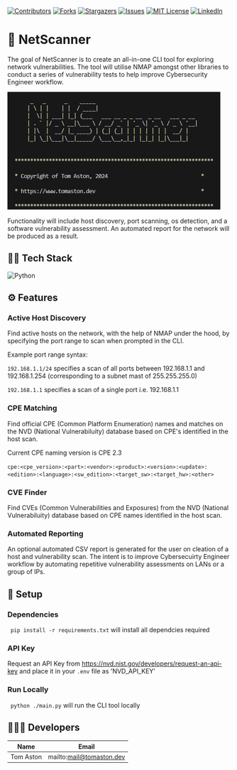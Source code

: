 [![Contributors][contributors-shield]][contributors-url]
[![Forks][forks-shield]][forks-url]
[![Stargazers][stars-shield]][stars-url]
[![Issues][issues-shield]][issues-url]
[![MIT License][license-shield]][license-url]
[![LinkedIn][linkedin-shield]][linkedin-url]

# 🤖 NetScanner

The goal of NetScanner is to create an all-in-one CLI tool for exploring network vulnerabilities. The tool will utilise NMAP amongst other libraries to conduct a series of vulnerability tests to help improve Cybersecurity Engineer workflow.

![cli](./images/cli.png)

Functionality will include host discovery, port scanning, os detection, and a software vulnerability assessment. An automated report for the network will be produced as a result.


## 🧑‍💻 Tech Stack

![Python]

## ⚙️ Features

### Active Host Discovery
Find active hosts on the network, with the help of NMAP under the hood, by specifying the port range to scan when prompted in the CLI.

Example port range syntax:

```192.168.1.1/24``` specifies a scan of all ports between 192.168.1.1 and 192.168.1.254 (corresponding to a subnet mast of 255.255.255.0)

```192.168.1.1``` specifies a scan of a single port i.e. 192.168.1.1

### CPE Matching

Find official CPE (Common Platform Enumeration) names and matches on the NVD (National Vulnerabiluity) database based on CPE's identified in the host scan.

Current CPE naming version is CPE 2.3

```cpe:<cpe_version>:<part>:<vendor>:<product>:<version>:<update>:<edition>:<language>:<sw_edition>:<target_sw>:<target_hw>:<other>```

### CVE Finder

Find CVEs (Common Vulnerabilities and Exposures) from the NVD (National Vulnerabiluity) database based on CPE names identified in the host scan.

### Automated Reporting

An optional automated CSV report is generated for the user on cleation of a host and vulnerability scan. The intent is to improve Cybersecuirty Engineer workflow by automating
repetitive vulnerability assessments on LANs or a group of IPs.

## 🔧 Setup

### Dependencies
``` pip install -r requirements.txt``` will install all dependcies required

### API Key
Request an API Key from https://nvd.nist.gov/developers/request-an-api-key and place it in your ```.env``` file as 'NVD_API_KEY'

### Run Locally
``` python ./main.py``` will run the CLI tool locally

## 🧑‍🤝‍🧑 Developers 

| Name           | Email                      |
| -------------- | -------------------------- |
| Tom Aston      | mailto:mail@tomaston.dev     |

<!-- MARKDOWN LINKS & IMAGES -->
<!-- https://www.markdownguide.org/basic-syntax/#reference-style-links -->
[contributors-shield]: https://img.shields.io/github/contributors/TomAston1996/net-scanner.svg?style=for-the-badge
[contributors-url]: https://github.com/TomAston1996/net-scanner/graphs/contributors
[forks-shield]: https://img.shields.io/github/forks/TomAston1996/net-scanner.svg?style=for-the-badge
[forks-url]: https://github.com/TomAston1996/net-scanner/network/members
[stars-shield]: https://img.shields.io/github/stars/TomAston1996/net-scanner.svg?style=for-the-badge
[stars-url]: https://github.com/TomAston1996/net-scanner/stargazers
[issues-shield]: https://img.shields.io/github/issues/TomAston1996/net-scanner.svg?style=for-the-badge
[issues-url]: https://github.com/TomAston1996/net-scanner/issues
[license-shield]: https://img.shields.io/github/license/TomAston1996/net-scanner.svg?style=for-the-badge
[license-url]: https://github.com/TomAston1996/net-scanner/blob/master/LICENSE.txt
[linkedin-shield]: https://img.shields.io/badge/-LinkedIn-black.svg?style=for-the-badge&logo=linkedin&colorB=555
[linkedin-url]: https://linkedin.com/in/tomaston96
[React.js]: https://img.shields.io/badge/React-20232A?style=for-the-badge&logo=react&logoColor=61DAFB
[React-url]: https://reactjs.org/
[TypeScript]: https://img.shields.io/badge/typescript-%23007ACC.svg?style=for-the-badge&logo=typescript&logoColor=white
[Redux]: https://img.shields.io/badge/redux-%23593d88.svg?style=for-the-badge&logo=redux&logoColor=white
[Chart.js]: https://img.shields.io/badge/chart.js-F5788D.svg?style=for-the-badge&logo=chart.js&logoColor=white
[Bootstrap]: https://img.shields.io/badge/bootstrap-%238511FA.svg?style=for-the-badge&logo=bootstrap&logoColor=white
[NodeJS]: https://img.shields.io/badge/node.js-6DA55F?style=for-the-badge&logo=node.js&logoColor=white
[Python]: https://img.shields.io/badge/python-3670A0?style=for-the-badge&logo=python&logoColor=ffdd54
